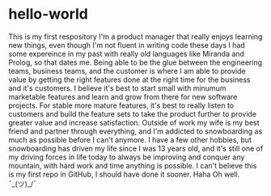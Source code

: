 # hello-world
This is my first respository
I'm a product manager that really enjoys learning new things, even though I'm not fluent in writing code these days I had some expereince in my past with really old languages like Miranda and Prolog, so that dates me.  Being able to be the glue between the engineering teams, business teams, and the customer is where I am able to provide value by getting the right features done at the right time for the business and it's customers. I believe it's best to start small with minumum marketable features and learn and grow from there for new software projects.  For stable more mature features, it's best to really listen to customers and build the feature sets to take the product further to provide greater value and increase satisfaction.
Outside of work my wife is my best friend and partner through everything, and I'm addicted to snowboarding as much as possible before I can't anymore. I have a few other hobbies, but snowboarding has driven my life since I was 13 years old, and it's still one of my driving forces in life today to always be improving and conquer any mountain, with hard work and time anything is possible.
I can't believe this is my first repo in GitHub, I should have done it sooner. Haha Oh well. ¯\_(ツ)_/¯
